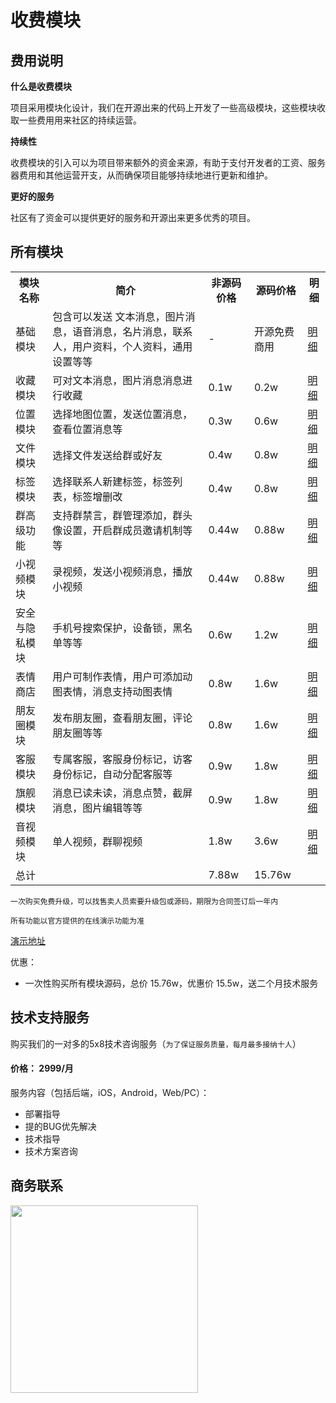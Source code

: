 


# 收费模块


## 费用说明

**什么是收费模块**

项目采用模块化设计，我们在开源出来的代码上开发了一些高级模块，这些模块收取一些费用用来社区的持续运营。


**持续性**

收费模块的引入可以为项目带来额外的资金来源，有助于支付开发者的工资、服务器费用和其他运营开支，从而确保项目能够持续地进行更新和维护。 

**更好的服务**

社区有了资金可以提供更好的服务和开源出来更多优秀的项目。

## 所有模块


<table>
  <tr>
    <th>模块名称</th>
    <th>简介</th>
    <th>非源码价格</th>
    <th>源码价格</th>
    <th>明细</th>
  </tr>
  <tr>
      <td>基础模块</td>
      <td>包含可以发送 文本消息，图片消息，语音消息，名片消息，联系人，用户资料，个人资料，通用设置等等</td>
      <td>-</td>
      <td><label color='red'>开源免费商用</label></td>
      <td><a href="/price/detail.html#基础版-开源免费">明细</a></td>
  </tr>
   <tr>
      <td>收藏模块</td>
      <td>可对文本消息，图片消息消息进行收藏</td>
      <td>0.1w</td>
      <td>0.2w</td>
      <td><a href="/price/detail.html#收藏模块">明细</a></td>
  </tr>
    <tr>
      <td>位置模块</td>
      <td>选择地图位置，发送位置消息，查看位置消息等</td>
      <td>0.3w</td>
      <td>0.6w</td>
      <td><a href="/price/detail.html#位置模块">明细</a></td>
  </tr>
    <tr>
      <td>文件模块</td>
      <td>选择文件发送给群或好友</td>
      <td>0.4w</td>
      <td>0.8w</td>
      <td><a href="/price/detail.html#文件模块">明细</a></td>
  </tr>
    <tr>
      <td>标签模块</td>
      <td>选择联系人新建标签，标签列表，标签增删改</td>
      <td>0.4w</td>
      <td>0.8w</td>
      <td><a href="/price/detail.html#文件模块">明细</a></td>
  </tr>
   <tr>
      <td>群高级功能</td>
      <td>支持群禁言，群管理添加，群头像设置，开启群成员邀请机制等等</td>
      <td>0.44w</td>
      <td>0.88w</td>
      <td><a href="/price/detail.html#群管理模块">明细</a></td>
  </tr>
   <tr>
      <td>小视频模块</td>
      <td>录视频，发送小视频消息，播放小视频</td>
      <td>0.44w</td>
      <td>0.88w</td>
      <td><a href="/price/detail.html#小视频模块">明细</a></td>
  </tr>
  <tr>
      <td>安全与隐私模块</td>
      <td>手机号搜索保护，设备锁，黑名单等等</td>
      <td>0.6w</td>
      <td>1.2w</td>
      <td><a href="/price/detail.html#安全与隐私模块">明细</a></td>
  </tr>
   <tr>
      <td>表情商店</td>
      <td>用户可制作表情，用户可添加动图表情，消息支持动图表情</td>
      <td>0.8w</td>
      <td>1.6w</td>
      <td><a href="/price/detail.html#表情商店">明细</a></td>
  </tr>
   <tr>
      <td>朋友圈模块</td>
      <td>发布朋友圈，查看朋友圈，评论朋友圈等等</td>
      <td>0.8w</td>
      <td>1.6w</td>
      <td><a href="/price/detail.html#朋友圈模块">明细</a></td>
  </tr>
  <tr>
      <td>客服模块</td>
      <td>专属客服，客服身份标记，访客身份标记，自动分配客服等</td>
      <td>0.9w</td>
      <td>1.8w</td>
      <td><a href="/price/detail.html#旗舰模块">明细</a></td>
  </tr>
  <tr>
      <td>旗舰模块</td>
      <td>消息已读未读，消息点赞，截屏消息，图片编辑等等</td>
      <td>0.9w</td>
      <td>1.8w</td>
      <td><a href="/price/detail.html#旗舰模块">明细</a></td>
  </tr>
  <tr>
      <td>音视频模块</td>
      <td>单人视频，群聊视频</td>
      <td>1.8w</td>
      <td>3.6w</td>
      <td><a href="/price/detail.html#音视频模块">明细</a></td>
  </tr>
 
  <tr>
      <td>总计</td>
      <td></td>
      <td>7.88w</td>
      <td>15.76w</td>
      <td></td>
  </tr>

</table>

`一次购买免费升级，可以找售卖人员索要升级包或源码，期限为合同签订后一年内`

`所有功能以官方提供的在线演示功能为准` 

[演示地址](/guide/demo.html)

优惠：

- 一次性购买所有模块源码，总价 15.76w，优惠价 15.5w，送二个月技术服务



## 技术支持服务

购买我们的一对多的5x8技术咨询服务（`为了保证服务质量，每月最多接纳十人`）

#### 价格： 2999/月

服务内容（包括后端，iOS，Android，Web/PC）：

- 部署指导
- 提的BUG优先解决
- 技术指导
- 技术方案咨询

## 商务联系

<img src="./tsdaodaowechat-small.png" style="width:300px"/>